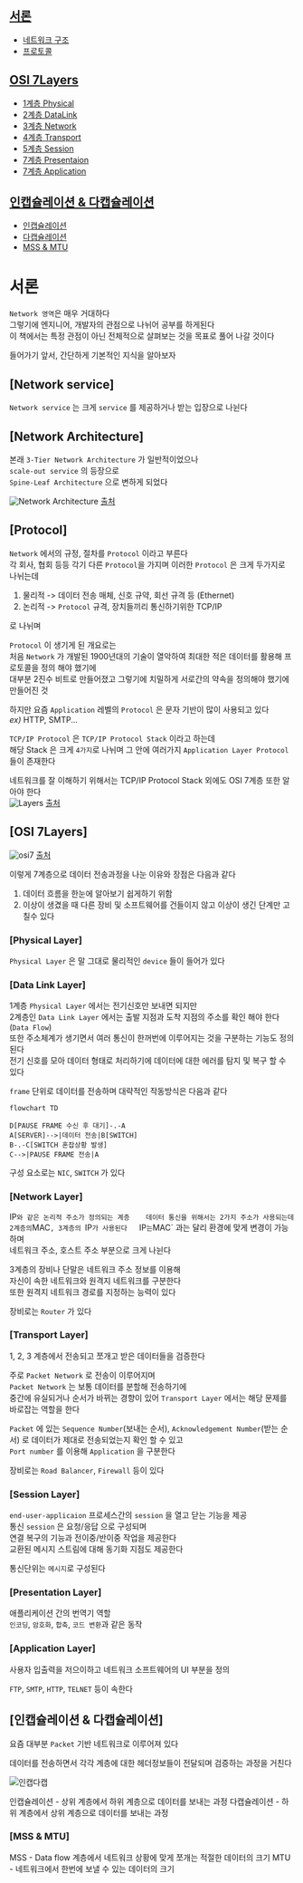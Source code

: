 ## [서론](#서론)
- [네트워크 구조](#network-architecture)
- [프로토콜](#protocol)
## [OSI 7Layers](#osi-7layers)
- [1계층 Physical](#physical-layer)
- [2계층 DataLink](#data-link-layer)
- [3계층 Network](#network-layer)
- [4계층 Transport](#transport-layer)
- [5계층 Session](#session-layer)
- [7계층 Presentaion](#presentation-layer)
- [7계층 Application](#application-layer)

## [인캡슐레이션 & 다캡슐레이션](#인캡슐레이션--다캡슐레이션)
- [인캡슐레이션](#인캡슐레이션)
- [다캡슐레이션](#다캡슐레이션)
- [MSS & MTU](#mss--mtu)

# 서론

`Network 영역`은 매우 거대하다   
그렇기에 엔지니어, 개발자의 관점으로 나뉘어 공부를 하게된다   
이 책에서는 특정 관점이 아닌 전체적으로 살펴보는 것을 목표로 풀어 나갈 것이다   

들어가기 앞서, 간단하게 기본적인 지식을 알아보자   

## [Network service]

`Network service` 는 크게 `service` 를 제공하거나 받는 입장으로 나뉜다   

## [Network Architecture]

본래 `3-Tier Network Architecture` 가 일반적이었으나   
`scale-out service` 의 등장으로   
`Spine-Leaf Architecture` 으로 변하게 되었다   

![Network Architecture](자료/image.png)
[출처](#https://images.app.goo.gl/qFUArcBn9UmWmioG6)

## [Protocol]

`Network` 에서의 규정, 절차를 `Protocol` 이라고 부른다   
각 회사, 협회 등등 각기 다른 `Protocol`을 가지며 이러한 `Protocol` 은 크게 두가지로 나뉘는데   

1. 물리적 -> 데이터 전송 매체, 신호 규약, 회선 규격 등 (Ethernet)
2. 논리적 -> `Protocol` 규격, 장치들끼리 통신하기위한 TCP/IP

로 나뉘며   

`Protocol` 이 생기게 된 개요로는   
처음 `Network` 가 개발된 1900년대의 기술이 열악하여 최대한 적은 데이터를 활용해 프로토콜을 정의 해야 했기에    
대부분 2진수 비트로 만들어졌고 그렇기에 치밀하게 서로간의 약속을 정의해야 했기에 만들어진 것   

하지만 요즘 `Application` 레벨의 `Protocol` 은 문자 기반이 많이 사용되고 있다   
*ex)* HTTP, SMTP...

`TCP/IP Protocol` 은 `TCP/IP Protocol Stack` 이라고 하는데   
해당 Stack 은 크게 `4가지`로 나뉘며 그 안에 여러가지 `Application Layer Protocol` 들이 존재한다    

네트워크를 잘 이해하기 위해서는 TCP/IP Protocol Stack 외에도 OSI 7계층 또한 알아야 한다   
![Layers](자료/image-1.png)
[출처](#https://images.app.goo.gl/F2LKwvU9yhvUCTt89)

## [OSI 7Layers]

![osi7](자료/image-2.png)
[출처](#https://images.app.goo.gl/CjcEPchh8erpb8vF8)

이렇게 7계층으로 데이터 전송과정을 나눈 이유와 장점은 다음과 같다    
1. 데이터 흐름을 한눈에 알아보기 쉽게하기 위함   
2. 이상이 생겼을 때 다른 장비 및 소프트웨어를 건들이지 않고 이상이 생긴 단계만 고칠수 있다     

### [Physical Layer]

`Physical Layer` 은 말 그대로 물리적인 `device` 들이 들어가 있다   

### [Data Link Layer]

1계층 `Physical Layer` 에서는 전기신호만 보내면 되지만   
2계층인 `Data Link Layer` 에서는 출발 지점과 도착 지점의 주소를 확인 해야 한다 (`Data Flow`)   
또한 주소체계가 생기면서 여러 통신이 한꺼번에 이루어지는 것을 구분하는 기능도 정의된다   
전기 신호를 모아 데이터 형태로 처리하기에 데이터에 대한 에러를 탐지 및 복구 할 수 있다   

`frame` 단위로 데이터를 전송하며 대략적인 작동방식은 다음과 같다   

```mermaid
flowchart TD

D[PAUSE FRAME 수신 후 대기]-.-A
A[SERVER]-->|데이터 전송|B[SWITCH]
B-.-C[SWITCH 혼잡상황 발생]
C-->|PAUSE FRAME 전송|A
```

구성 요소로는 `NIC`, `SWITCH` 가 있다   

### [Network Layer]
IP` 와 같은 논리적 주소가 정의되는 계층   
데이터 통신을 위해서는 2가지 주소가 사용되는데 2계층의 `MAC`, 3계층의 `IP` 가 사용된다   
`IP` 는 `MAC` 과는 달리 환경에 맞게 변경이 가능하며   
네트워크 주소, 호스트 주소 부분으로 크게 나뉜다   

3계층의 장비나 단말은 네트워크 주소 정보를 이용해   
자신이 속한 네트워크와 원격지 네트워크를 구분한다   
또한 원격지 네트워크 경로를 지정하는 능력이 있다   

장비로는 `Router` 가 있다   

### [Transport Layer]

1, 2, 3 계층에서 전송되고 쪼개고 받은 데이터들을 검증한다   

주로 `Packet Network` 로 전송이 이루어지며   
`Packet Network` 는 보통 데이터를 분할해 전송하기에   
중간에 유실되거나 순서가 바뀌는 경향이 있어 `Transport Layer` 에서는 해당 문제를 바로잡는 역할을 한다   

`Packet` 에 있는 
`Sequence Number`(보내는 순서), `Acknowledgement Number`(받는 순서) 로 데이터가 제대로 전송되었는지 확인 할 수 있고   
`Port number` 를 이용해 `Application` 을 구분한다   

장비로는 `Road Balancer`, `Firewall` 등이 있다   

### [Session Layer]

`end-user-applicaion` 프로세스간의 `session` 을 열고 닫는 기능을 제공   
통신 `session` 은 요청/응답 으로 구성되며   
연결 복구의 기능과 전이중/반이중 작업을 제공한다   
교환된 메시지 스트림에 대해 동기화 지점도 제공한다   

통신단위는 `메시지`로 구성된다   

### [Presentation Layer]

애플리케이션 간의 번역기 역할   
`인코딩`, `암호화`, `합축`, `코드 변환`과 같은 동작

### [Application Layer]

사용자 입출력을 저으이하고 네트워크 소프트웨어의 UI 부분을 정의   

`FTP`, `SMTP`, `HTTP`, `TELNET` 등이 속한다   

## [인캡슐레이션 & 다캡슐레이션]

요즘 대부분 `Packet` 기반 네트워크로 이루어져 있다   

데이터를 전송하면서 각각 계층에 대한 헤더정보들이 전달되며 검증하는 과정을 거친다   

![인캡다캡](자료/capsulation.png)
   
인캡슐레이션 - 상위 계층에서 하위 계층으로 데이터를 보내는 과정
다캡슐레이션 - 하위 계층에서 상위 계층으로 데이터를 보내는 과정

### [MSS & MTU]

MSS - Data flow 계층에서 네트워크 상황에 맞게 쪼개는 적절한 데이터의 크기
MTU - 네트워크에서 한번에 보낼 수 있는 데이터의 크기